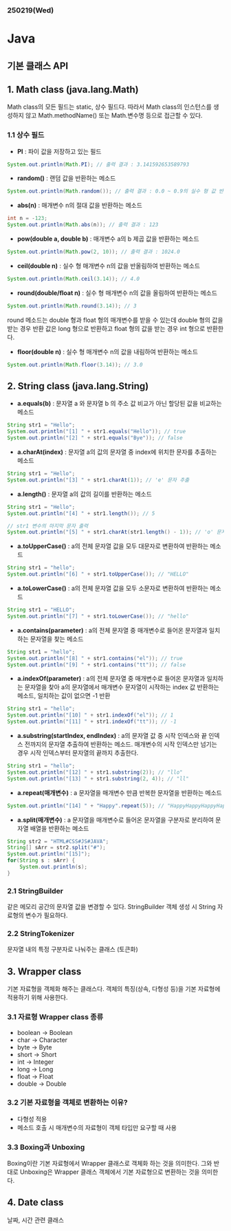 ### 250219(Wed)

# Java

## 기본 클래스 API 

## 1. Math class (java.lang.Math)
Math class의 모든 필드는 static, 상수 필드다. 따라서 Math class의 인스턴스를 생성하지 않고 Math.methodName() 또는 Math.변수명 등으로 접근할 수 있다. 

### 1.1 상수 필드
- **PI** : 파이 값을 저장하고 있는 필드
```java
System.out.println(Math.PI); // 출력 결과 : 3.141592653589793
```
- **random()** : 랜덤 값을 반환하는 메소드
```java
System.out.println(Math.random()); // 출력 결과 : 0.0 ~ 0.9의 실수 형 값 반환
```
- **abs(n)** : 매개변수 n의 절대 값을 반환하는 메소드
```java
int n = -123;
System.out.println(Math.abs(n)); // 출력 결과 : 123
```
- **pow(double a, double b)** : 매개변수 a의 b 제곱 값을 반환하는 메소드
```java
System.out.println(Math.pow(2, 10)); // 출력 결과 : 1024.0
```
- **ceil(double n)** :  실수 형 매개변수 n의 값을 반올림하여 반환하는 메소드 
```java
System.out.println(Math.ceil(3.14)); // 4.0
```
- **round(double/float n)** : 실수 형 매개변수 n의 값을 올림하여 반환하는 메소드
```java
System.out.println(Math.round(3.14)); // 3
```
round 메소드는 double 형과 float 형의 매개변수를 받을 수 있는데 
double 형의 값을 받는 경우 반환 값은 long 형으로 반환하고 
float 형의 값을 받는 경우 int 형으로 반환한다.

- **floor(double n)** : 실수 형 매개변수 n의 값을 내림하여 반환하는 메소드
```java
System.out.println(Math.floor(3.14)); // 3.0
```

## 2. String class (java.lang.String)
- **a.equals(b)** : 문자열 a 와 문자열 b 의 주소 값 비교가 아닌 할당된 값을 비교하는 메소드
```java
String str1 = "Hello";
System.out.println("[1] " + str1.equals("Hello")); // true
System.out.println("[2] " + str1.equals("Bye")); // false
```
- **a.charAt(index)** : 문자열 a의 값의 문자열 중 index에 위치한 문자를 추출하는 메소드
```java
String str1 = "Hello";
System.out.println("[3] " + str1.charAt(1)); // 'e' 문자 추출
```
- **a.length()** : 문자열 a의 값의 길이를 반환하는 메소드
```java
String str1 = "Hello";
System.out.println("[4] " + str1.length()); // 5

// str1 변수의 마지막 문자 출력
System.out.println("[5] " + str1.charAt(str1.length() - 1)); // 'o' 문자 추출
```
- **a.toUpperCase()** : a의 전체 문자열 값을 모두 대문자로 변환하여 반환하는 메소드
```java
String str1 = "hello";
System.out.println("[6] " + str1.toUpperCase()); // "HELLO" 
```
- **a.toLowerCase()** : a의 전체 문자열 값을 모두 소문자로 변환하여 반환하는 메소드
```java
String str1 = "HELLO";
System.out.println("[7] " + str1.toLowerCase()); // "hello" 
```
- **a.contains(parameter)** : a의 전체 문자열 중 매개변수로 들어온 문자열과 일치하는 문자열을 찾는 메소드
```java
String str1 = "hello";
System.out.println("[8] " + str1.contains("el")); // true
System.out.println("[9] " + str1.contains("tt")); // false
```

- **a.indexOf(parameter)** : a의 전체 문자열 중 매개변수로 들어온 문자열과 일치하는 문자열을 찾아 a의 문자열에서 매개변수 문자열이 시작하는 index 값 반환하는 메소드, 일치하는 값이 없으면 -1 반환
```java
String str1 = "hello";
System.out.println("[10] " + str1.indexOf("el")); // 1
System.out.println("[11] " + str1.indexOf("tt")); // -1
```
- **a.substring(startIndex, endIndex)** : a의 문자열 값 중 시작 인덱스와 끝 인덱스 전까지의 문자열 추출하여 반환하는 메소드. 매개변수의 시작 인덱스만 넘기는 경우 시작 인덱스부터 문자열의 끝까지 추출한다. 
```java
String str1 = "hello";
System.out.println("[12] " + str1.substring(2)); // "llo"
System.out.println("[13] " + str1.substring(2, 4)); // "ll"
```
- **a.repeat(매개변수)** : a 문자열을 매개변수 만큼 반복한 문자열을 반환하는 메소드
```java
System.out.println("[14] " + "Happy".repeat(5)); // "HappyHappyHappyHappyHappy"
```
- **a.split(매개변수)** : a 문자열을 매개변수로 들어온 문자열을 구분자로 분리하여 문자열 배열을 반환하는 메소드
```java
String str2 = "HTML#CSS#JS#JAVA";
String[] sArr = str2.split("#");
System.out.println("[15]");			
for(String s : sArr) {
    System.out.println(s);			
}
```

### 2.1 StringBuilder
같은 메모리 공간의 문자열 값을 변경할 수 있다. 
StringBuilder 객체 생성 시 String 자료형의 변수가 필요하다.

### 2.2 StringTokenizer
문자열 내의 특정 구분자로 나눠주는 클래스 (토큰화)

## 3. Wrapper class 
기본 자료형을 객체화 해주는 클래스다. 객체의 특징(상속, 다형성 등)을 기본 자료형에 적용하기 위해 사용한다. 

### 3.1 자료형 Wrapper class 종류
- boolean -> Boolean
- char -> Character
- byte -> Byte
- short -> Short
- int -> Integer
- long -> Long
- float -> Float
- double -> Double

### 3.2 기본 자료형을 객체로 변환하는 이유?
- 다형성 적용
- 메소드 호출 시 매개변수의 자료형이 객체 타입만 요구할 때 사용

### 3.3 Boxing과 Unboxing
Boxing이란 기본 자료형에서 Wrapper 클래스로 객체화 하는 것을 의미한다.
그와 반대로 Unboxing은 Wrapper 클래스 객체에서 기본 자료형으로 변환하는 것을 의미한다. 

## 4. Date class
날짜, 시간 관련 클래스